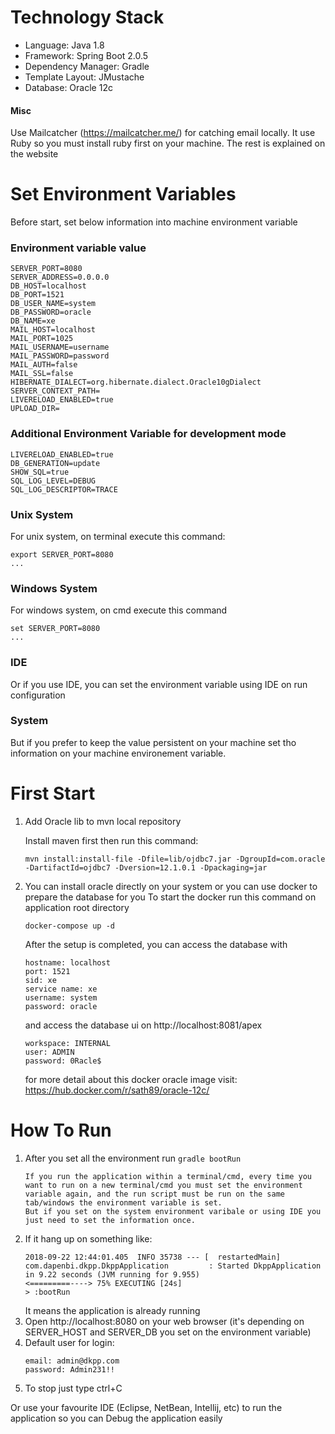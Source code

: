 # Technology Stack
- Language: Java 1.8
- Framework: Spring Boot 2.0.5
- Dependency Manager: Gradle
- Template Layout: JMustache
- Database: Oracle 12c

#### Misc
Use Mailcatcher (https://mailcatcher.me/) for catching email locally.
It use Ruby so you must install ruby first on your machine. The rest is explained on the website

# Set Environment Variables

Before start, set below information into machine environment variable

### Environment variable value

```
SERVER_PORT=8080
SERVER_ADDRESS=0.0.0.0
DB_HOST=localhost
DB_PORT=1521
DB_USER_NAME=system
DB_PASSWORD=oracle
DB_NAME=xe
MAIL_HOST=localhost
MAIL_PORT=1025
MAIL_USERNAME=username
MAIL_PASSWORD=password
MAIL_AUTH=false
MAIL_SSL=false
HIBERNATE_DIALECT=org.hibernate.dialect.Oracle10gDialect
SERVER_CONTEXT_PATH=
LIVERELOAD_ENABLED=true
UPLOAD_DIR=
```

### Additional Environment Variable for development mode
```
LIVERELOAD_ENABLED=true
DB_GENERATION=update
SHOW_SQL=true
SQL_LOG_LEVEL=DEBUG
SQL_LOG_DESCRIPTOR=TRACE
```

### Unix System
For unix system, on terminal execute this command:
```
export SERVER_PORT=8080
...
```

### Windows System
For windows system, on cmd execute this command
```
set SERVER_PORT=8080
...
```

### IDE
Or if you use IDE, you can set the environment variable using IDE on run configuration

### System
But if you prefer to keep the value persistent on your machine set tho information on your machine environement variable.

# First Start

1. Add Oracle lib to mvn local repository

    Install maven first then run this command:
    ```
    mvn install:install-file -Dfile=lib/ojdbc7.jar -DgroupId=com.oracle -DartifactId=ojdbc7 -Dversion=12.1.0.1 -Dpackaging=jar
    ```
    
2. You can install oracle directly on your system or you can use docker to prepare the database for you
    To start the docker run this command on application root directory
    ```
    docker-compose up -d
    ```
    
    After the setup is completed, you can access the database with
    ```
    hostname: localhost
    port: 1521
    sid: xe
    service name: xe
    username: system
    password: oracle
    ```
    
    and access the database ui on http://localhost:8081/apex
    ```
    workspace: INTERNAL
    user: ADMIN
    password: 0Racle$
    ```
    
    for more detail about this docker oracle image visit: https://hub.docker.com/r/sath89/oracle-12c/

# How To Run
1. After you set all the environment run `gradle bootRun`
    ```
    If you run the application within a terminal/cmd, every time you want to run on a new terminal/cmd you must set the environment variable again, and the run script must be run on the same tab/windows the environment variable is set.
    But if you set on the system environment varibale or using IDE you just need to set the information once. 
    ```
2. If it hang up on something like:
    ```
    2018-09-22 12:44:01.405  INFO 35738 --- [  restartedMain] com.dapenbi.dkpp.DkppApplication         : Started DkppApplication in 9.22 seconds (JVM running for 9.955)
    <=========----> 75% EXECUTING [24s]
    > :bootRun
    ```
    It means the application is already running 
3. Open http://localhost:8080 on your web browser 
    (it's depending on SERVER_HOST and SERVER_DB you set on the environment variable)
4. Default user for login:
    ```
    email: admin@dkpp.com
    password: Admin231!!
    ```
4. To stop just type ctrl+C

Or use your favourite IDE (Eclipse, NetBean, Intellij, etc) to run the application so you can Debug the application easily